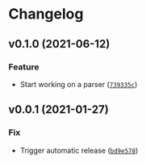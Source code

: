 # Changelog

<!--next-version-placeholder-->

## v0.1.0 (2021-06-12)
### Feature
* Start working on a parser ([`739335c`](https://github.com/vberlier/mecha/commit/739335c4d2f1d09136291e03c2324491eb69279b))

## v0.0.1 (2021-01-27)
### Fix
* Trigger automatic release ([`bd9e578`](https://github.com/vberlier/mecha/commit/bd9e578e353faa958514625761bb28e43ca6694c))

